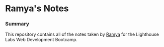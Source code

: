 # Ramya's Notes
### Summary 
This repository contains all of the notes taken by [Ramya](https://github.com/ramya2507) for the Lighthouse Labs Web Development Bootcamp.